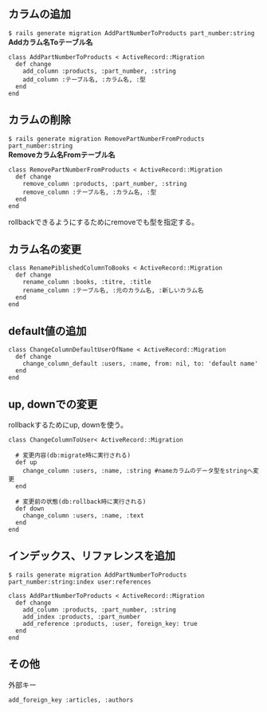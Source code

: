 ## カラムの追加

`$ rails generate migration AddPartNumberToProducts part_number:string`  
**Addカラム名Toテーブル名**

```
class AddPartNumberToProducts < ActiveRecord::Migration
  def change
    add_column :products, :part_number, :string
    add_column :テーブル名, :カラム名, :型
  end
end
```

## カラムの削除

`$ rails generate migration RemovePartNumberFromProducts part_number:string`  
**Removeカラム名Fromテーブル名**

```
class RemovePartNumberFromProducts < ActiveRecord::Migration
  def change
    remove_column :products, :part_number, :string
    remove_column :テーブル名, :カラム名, :型
  end
end
```
rollbackできるようにするためにremoveでも型を指定する。


## カラム名の変更

```
class RenamePiblishedColumnToBooks < ActiveRecord::Migration
  def change
    rename_column :books, :titre, :title
    rename_column :テーブル名, :元のカラム名, :新しいカラム名
  end
end
```

## default値の追加

```
class ChangeColumnDefaultUserOfName < ActiveRecord::Migration
  def change
    change_column_default :users, :name, from: nil, to: 'default name'
  end
end 
```

## up, downでの変更

rollbackするためにup, downを使う。

```
class ChangeColumnToUser< ActiveRecord::Migration

  # 変更内容(db:migrate時に実行される)
  def up
    change_column :users, :name, :string #nameカラムのデータ型をstringへ変更
  end

  # 変更前の状態(db:rollback時に実行される)
  def down
    change_column :users, :name, :text
  end
end
```


## インデックス、リファレンスを追加

`$ rails generate migration AddPartNumberToProducts part_number:string:index user:references`

```
class AddPartNumberToProducts < ActiveRecord::Migration
  def change
    add_column :products, :part_number, :string
    add_index :products, :part_number
    add_reference :products, :user, foreign_key: true
  end
end
```


## その他

外部キー
```
add_foreign_key :articles, :authors
```

